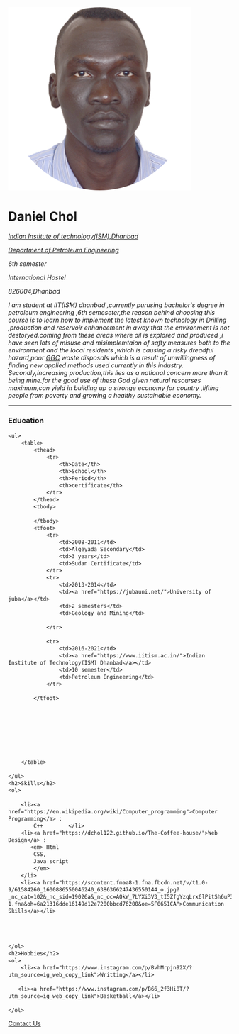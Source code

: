 <html/>
<head>
<meta charset="utf-8">
<title>dchol web</title>
<body>
    <img src="dchol155.png">
<h1>Daniel Chol</h1>
<p><em><p><a href="https://www.iitism.ac.in/">Indian Institute of technology(ISM),Dhanbad</a></p>
    <p><a href="https://www.iitism.ac.in/index.php/Departments/dept_pe">Department of Petroleum Engineering</a></p>
    <p>6th semester </p>
    <p>International Hostel</p>
    <p>826004,Dhanbad</p>
    <p>I am student at IIT(ISM) dhanbad ,currently purusing bachelor's degree in petroleum engineering ,6th semeseter,the reason 
        behind choosing this course is to learn how to implement the latest known technology in Drilling ,production and reservoir enhancement in away that 
        the environment is not destoryed.coming from these areas where oil is explored and produced ,i have seen lots of misuse 
        and misimplemtaion of safty measures both to the environment and the local residents ,which is causing a risky dreadful
      hazard,poor <a href="https://www.glossary.oilfield.slb.com/en/Terms/g/gathering_system.aspx">GGC</a> waste disposals which is a result of unwillingness of finding new applied methods
        used currently in this industry.
        Secondly,increasing production,this lies as a national concern more than it being mine.for the good use of these God given natural 
        resourses maximum,can yield in building up a stronge economy for country ,lifting people from poverty 
        and growing a healthy sustainable economy. 
    </p>


</em></p>
<hr>

<h3>Education</h3>

    <ul>
        <table>
            <thead>
                <tr>
                    <th>Date</th>
                    <th>School</th>
                    <th>Period</th>
                    <th>certificate</th>
                </tr>
            </thead>
            <tbody>

            </tbody>
            <tfoot>
                <tr>
                    <td>2008-2011</td>
                    <td>Algeyada Secondary</td>
                    <td>3 years</td>
                    <td>Sudan Certificate</td>
                </tr>
                <tr>
                    <td>2013-2014</td>
                    <td><a href="https://jubauni.net/">University of juba</a></td>
                    <td>2 semesters</td>
                    <td>Geology and Mining</td>
                
                </tr>

                <tr>
                    <td>2016-2021</td>
                    <td><a href="https://www.iitism.ac.in/">Indian Institute of Technology(ISM) Dhanbad</a></td>
                    <td>10 semester</td>
                    <td>Petroleum Engineering</td>
                </tr>

            </tfoot>

            






        </table>

    </ul>
    <h2>Skills</h2>
    <ol>
    
        <li><a href="https://en.wikipedia.org/wiki/Computer_programming">Computer Programming</a> :
            C++        </li>
        <li><a href="https://dchol122.github.io/The-Coffee-house/">Web Design</a> :
           <em> Html
            CSS,
            Java script
            </em>
        </li>
        <li><a href="https://scontent.fmaa8-1.fna.fbcdn.net/v/t1.0-9/61584260_1600886550046240_6386366247436550144_o.jpg?_nc_cat=102&_nc_sid=19026a&_nc_oc=AQkW_7LYXi3V3_tI5ZfgYzqLrx6lPitSh6uP3EsL4R5Jg2TcZ8z7nJKmEpyDkDaEajI&_nc_ht=scontent.fmaa8-1.fna&oh=6a21316dde16149d12e7200bbcd76200&oe=5F0651CA">Communication Skills</a></li>
        



    </ol>
    <h2>Hobbies</h2>
    <ol>
        <li><a href="https://www.instagram.com/p/BvhMrpjn92X/?utm_source=ig_web_copy_link">Writting</a></li>

       <li><a href="https://www.instagram.com/p/B66_2f3Hi8T/?utm_source=ig_web_copy_link">Basketball</a></li>
        
    </ol>

<a href="web development3.html">Contact Us</a>


</body>
